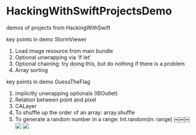# HackingWithSwiftProjectsDemo
demos of projects from HackingWithSwift

key points in demo StormViewer
1. Load image resource from main bundle
2. Optional unwrapping via ‘if let’
3. Optional chaining: try doing this, but do nothing if there is a problem
4. Array sorting


key points in demo GuessTheFlag
1. implicitly unwrapping optionals (IBOutlet)
2. Relation between point and pixel
3. CALayer
4. To shuffle up the order of an array: array.shuffle
5. To generate a random number in a range: Int.random(in: range)
￼￼￼ ![](http://i63.tinypic.com/24x2mva.jpg)
 ![](http://i67.tinypic.com/2zz2gpk.png)
